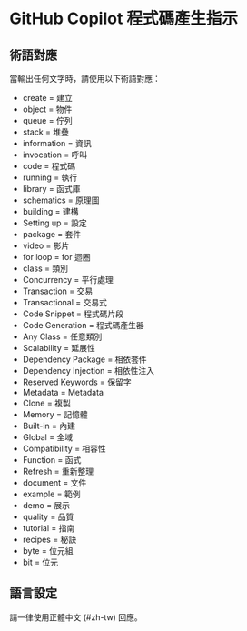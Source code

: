 # GitHub Copilot 程式碼產生指示

## 術語對應

當輸出任何文字時，請使用以下術語對應：

- create = 建立
- object = 物件
- queue = 佇列
- stack = 堆疊
- information = 資訊
- invocation = 呼叫
- code = 程式碼
- running = 執行
- library = 函式庫
- schematics = 原理圖
- building = 建構
- Setting up = 設定
- package = 套件
- video = 影片
- for loop = for 迴圈
- class = 類別
- Concurrency = 平行處理
- Transaction = 交易
- Transactional = 交易式
- Code Snippet = 程式碼片段
- Code Generation = 程式碼產生器
- Any Class = 任意類別
- Scalability = 延展性
- Dependency Package = 相依套件
- Dependency Injection = 相依性注入
- Reserved Keywords = 保留字
- Metadata = Metadata
- Clone = 複製
- Memory = 記憶體
- Built-in = 內建
- Global = 全域
- Compatibility = 相容性
- Function = 函式
- Refresh = 重新整理
- document = 文件
- example = 範例
- demo = 展示
- quality = 品質
- tutorial = 指南
- recipes = 秘訣
- byte = 位元組
- bit = 位元

## 語言設定

請一律使用正體中文 (#zh-tw) 回應。
